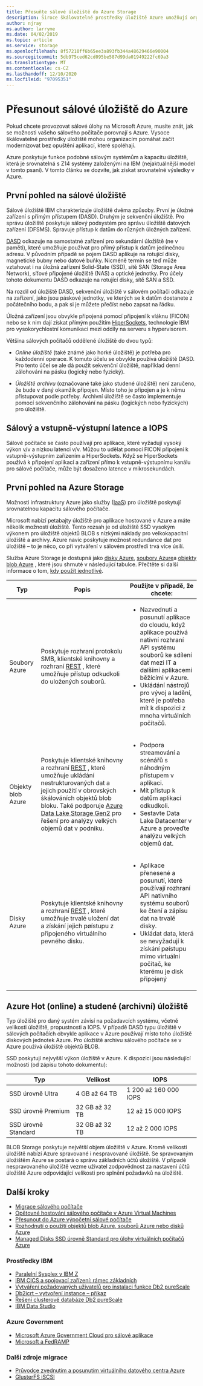 ```yaml
---
title: Přesuňte sálové úložiště do Azure Storage
description: Široce škálovatelné prostředky úložiště Azure umožňují organizacím založeným na sáloví migrovat a modernizovat aplikace IBM Z14.
author: njray
ms.author: larryme
ms.date: 04/02/2019
ms.topic: article
ms.service: storage
ms.openlocfilehash: 8f57210ff6b65ee3a893fb344a48629466e90004
ms.sourcegitcommit: 5db975ced62cd095be587d99da01949222fc69a3
ms.translationtype: MT
ms.contentlocale: cs-CZ
ms.lasthandoff: 12/10/2020
ms.locfileid: "97095351"
---
```

# <a name="move-mainframe-storage-to-azure"></a>Přesunout sálové úložiště do Azure

Pokud chcete provozovat sálové úlohy na Microsoft Azure, musíte znát, jak se možnosti vašeho sálového počítače porovnají s Azure. Vysoce škálovatelné prostředky úložiště mohou organizacím pomáhat začít modernizovat bez opuštění aplikací, které spoléhají.

Azure poskytuje funkce podobné sálovým systémům a kapacitu úložiště, která je srovnatelná s Z14 systémy založenými na IBM (nejaktuálnější model v tomto psaní). V tomto článku se dozvíte, jak získat srovnatelné výsledky v Azure.

## <a name="mainframe-storage-at-a-glance"></a>První pohled na sálové úložiště

Sálové úložiště IBM charakterizuje úložiště dvěma způsoby. První je úložné zařízení s přímým přístupem (DASD). Druhým je sekvenční úložiště. Pro správu úložiště poskytuje sálový podsystém pro správu úložiště datových zařízení (DFSMS). Spravuje přístup k datům do různých úložných zařízení.

[DASD](https://en.wikipedia.org/wiki/Direct-access_storage_device) odkazuje na samostatné zařízení pro sekundární úložiště (ne v paměti), které umožňuje používat pro přímý přístup k datům jedinečnou adresu. V původním případě se pojem DASD aplikuje na rotující disky, magnetické bubny nebo datové buňky. Nicméně termín se teď může vztahovat i na úložná zařízení Solid-State (SSD), sítě SAN (Storage Area Network), síťové připojené úložiště (NAS) a optické jednotky. Pro účely tohoto dokumentu DASD odkazuje na rotující disky, sítě SAN a SSD.

Na rozdíl od úložiště DASD, sekvenční úložiště v sálovém počítači odkazuje na zařízení, jako jsou páskové jednotky, ve kterých se k datům dostanete z počátečního bodu, a pak si je můžete přečíst nebo zapsat na řádku.

Úložná zařízení jsou obvykle připojená pomocí připojení k vláknu (FICON) nebo se k nim dají získat přímým použitím [HiperSockets](https://www.ibm.com/support/knowledgecenter/zosbasics/com.ibm.zos.znetwork/znetwork_85.htm), technologie IBM pro vysokorychlostní komunikaci mezi oddíly na serveru s hypervisorem.

Většina sálových počítačů oddělené úložiště do dvou typů:

- *Online úložiště* (také známé jako horké úložiště) je potřeba pro každodenní operace. K tomuto účelu se obvykle používá úložiště DASD. Pro tento účel se ale dá použít sekvenční úložiště, například denní zálohování na pásku (logický nebo fyzický).

- *Úložiště archivu* (označované také jako studené úložiště) není zaručeno, že bude v daný okamžik připojen. Místo toho je připojen a je k němu přistupovat podle potřeby. Archivní úložiště se často implementuje pomocí sekvenčního zálohování na pásku (logických nebo fyzických) pro úložiště.

## <a name="mainframe-versus-io-latency-and-iops"></a>Sálový a vstupně-výstupní latence a IOPS

Sálové počítače se často používají pro aplikace, které vyžadují vysoký výkon v/v a nízkou latenci v/v. Můžou to udělat pomocí FICON připojení k vstupně-výstupním zařízením a HiperSockets. Když se HiperSockets používá k připojení aplikací a zařízení přímo k vstupně-výstupnímu kanálu pro sálové počítače, může být dosaženo latence v mikrosekundách.

## <a name="azure-storage-at-a-glance"></a>První pohled na Azure Storage

Možnosti infrastruktury Azure jako služby ([IaaS](https://azure.microsoft.com/overview/what-is-iaas/)) pro úložiště poskytují srovnatelnou kapacitu sálového počítače.

Microsoft nabízí petabajty úložiště pro aplikace hostované v Azure a máte několik možností úložiště. Tento rozsah je od úložiště SSD vysokým výkonem pro úložiště objektů BLOB s nízkými náklady pro velkokapacitní úložiště a archivy. Azure navíc poskytuje možnost redundance dat pro úložiště – to je něco, co při vytváření v sálovém prostředí trvá více úsilí.

Služba Azure Storage je dostupná jako [disky Azure](../../../managed-disks-overview.md), [soubory Azure](../../../../storage/files/storage-files-introduction.md)a [objekty blob Azure](../../../../storage/blobs/storage-blobs-overview.md) , které jsou shrnuté v následující tabulce. Přečtěte si další informace o tom, [kdy použít jednotlivé](../../../../storage/common/storage-introduction.md).

<!-- markdownlint-disable MD033 -->

<table>
<thead>
    <tr><th>Typ</th><th>Popis</th><th>Použijte v případě, že chcete:</th></tr>
</thead>
<tbody>
<tr><td>Soubory Azure
</td>
<td>
Poskytuje rozhraní protokolu SMB, klientské knihovny a rozhraní <a href="/rest/api/storageservices/file-service-rest-api">REST</a> , které umožňuje přístup odkudkoli do uložených souborů.
</td>
<td><ul>
<li>Nazvednutí a posunutí aplikace do cloudu, když aplikace používá nativní rozhraní API systému souborů ke sdílení dat mezi IT a dalšími aplikacemi běžícími v Azure.</li>
<li>Ukládání nástrojů pro vývoj a ladění, které je potřeba mít k dispozici z mnoha virtuálních počítačů.</li>
</ul>
</td>
</tr>
<tr><td>Objekty blob Azure
</td>
<td>Poskytuje klientské knihovny a rozhraní <a href="/rest/api/storageservices/blob-service-rest-api">REST</a> , které umožňuje ukládání nestrukturovaných dat a jejich použití v obrovských škálováních objektů blob bloku. Také podporuje <a href="/azure/storage/blobs/data-lake-storage-introduction">Azure Data Lake Storage Gen2</a> pro řešení pro analýzy velkých objemů dat v podniku.
</td>
<td><ul>
<li>Podpora streamování a scénářů s náhodným přístupem v aplikaci.</li>
<li>Mít přístup k datům aplikací odkudkoli.</li>
<li>Sestavte Data Lake Datacenter v Azure a proveďte analýzu velkých objemů dat.</li>
</ul></td>
</tr>
<tr><td>Disky Azure
</td>
<td>Poskytuje klientské knihovny a rozhraní <a href="/rest/api/compute/disks">REST</a> , které umožňuje trvalé uložení dat a získání jejich pøístupu z připojeného virtuálního pevného disku.
</td>
<td><ul>
<li>Aplikace přenesené a posunutí, které používají rozhraní API nativního systému souborů ke čtení a zápisu dat na trvalé disky.</li>
<li>Ukládat data, která se nevyžadují k získání pøístupu mimo virtuální počítač, ke kterému je disk připojený</li>
</ul></td>
</tr>
</tbody>
</table>
<!-- markdownlint-enable MD033 -->

## <a name="azure-hot-online-and-cold-archive-storage"></a>Azure Hot (online) a studené (archivní) úložiště

Typ úložiště pro daný systém závisí na požadavcích systému, včetně velikosti úložiště, propustnosti a IOPS. V případě DASD typu úložiště v sálových počítačích obvykle aplikace v Azure používají místo toho úložiště diskových jednotek Azure. Pro úložiště archivu sálového počítače se v Azure používá úložiště objektů BLOB.

SSD poskytují nejvyšší výkon úložiště v Azure. K dispozici jsou následující možnosti (od zápisu tohoto dokumentu):

| Typ         | Velikost           | IOPS                  |
|--------------|----------------|-----------------------|
| SSD úrovně Ultra    | 4 GB až 64 TB  | 1 200 až 160 000 IOPS |
| SSD úrovně Premium  | 32 GB až 32 TB | 12 až 15 000 IOPS     |
| SSD úrovně Standard | 32 GB až 32 TB | 12 až 2 000 IOPS      |

BLOB Storage poskytuje největší objem úložiště v Azure. Kromě velikosti úložiště nabízí Azure spravované i nespravované úložiště. Se spravovaným úložištěm Azure se postará o správu základních účtů úložiště. V případě nespravovaného úložiště vezme uživatel zodpovědnost za nastavení účtů úložiště Azure odpovídající velikosti pro splnění požadavků na úložiště.

## <a name="next-steps"></a>Další kroky

- [Migrace sálového počítače](/azure/architecture/cloud-adoption/infrastructure/mainframe-migration/overview)
- [Opětovné hostování sálového počítače v Azure Virtual Machines](../overview.md)
- [Přesunout do Azure výpočetní sálové počítače](mainframe-compute-Azure.md)
- [Rozhodnutí o použití objektů blob Azure, souborů Azure nebo disků Azure](../../../../storage/common/storage-introduction.md)
- [Managed Disks SSD úrovně Standard pro úlohy virtuálních počítačů Azure](../../../disks-types.md#standard-ssd)

### <a name="ibm-resources"></a>Prostředky IBM

- [Paralelní Sysplex v IBM Z](https://www.ibm.com/it-infrastructure/z/technologies/parallel-sysplex-resources)
- [IBM CICS a spojovací zařízení: rámec základních](https://www.redbooks.ibm.com/redbooks/pdfs/sg248420.pdf)
- [Vytváření požadovaných uživatelů pro instalaci funkce Db2 pureScale](https://www.ibm.com/support/knowledgecenter/en/SSEPGG_11.1.0/com.ibm.db2.luw.qb.server.doc/doc/t0055374.html?pos=2)
- [Db2icrt – vytvoření instance – příkaz](https://www.ibm.com/support/knowledgecenter/en/SSEPGG_11.1.0/com.ibm.db2.luw.admin.cmd.doc/doc/r0002057.html)
- [Řešení clusterové databáze Db2 pureScale](https://www.ibmbigdatahub.com/blog/db2-purescale-clustered-database-solution-part-1)
- [IBM Data Studio](https://www.ibm.com/developerworks/downloads/im/data/index.html/)

### <a name="azure-government"></a>Azure Government

- [Microsoft Azure Government Cloud pro sálové aplikace](https://azure.microsoft.com/resources/microsoft-azure-government-cloud-for-mainframe-applications/)
- [Microsoft a FedRAMP](https://www.microsoft.com/TrustCenter/Compliance/FedRAMP)

### <a name="more-migration-resources"></a>Další zdroje migrace

- [Průvodce zvednutím a posunutím virtuálního datového centra Azure](https://azure.microsoft.com/resources/azure-virtual-datacenter-lift-and-shift-guide/)
- [GlusterFS iSCSI](https://glusterdocs.readthedocs.io/en/latest/Administrator%20Guide/GlusterFS%20iSCSI/)